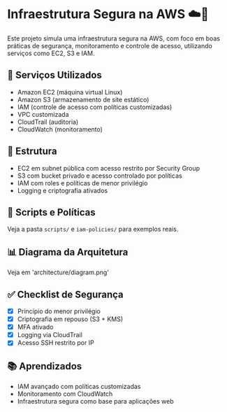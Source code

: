 # Infraestrutura Segura na AWS ☁️🔐

Este projeto simula uma infraestrutura segura na AWS, com foco em boas práticas de segurança, monitoramento e controle de acesso, utilizando serviços como EC2, S3 e IAM.

## 🔧 Serviços Utilizados

- Amazon EC2 (máquina virtual Linux)
- Amazon S3 (armazenamento de site estático)
- IAM (controle de acesso com políticas customizadas)
- VPC customizada
- CloudTrail (auditoria)
- CloudWatch (monitoramento)

## 🧱 Estrutura

- EC2 em subnet pública com acesso restrito por Security Group
- S3 com bucket privado e acesso controlado por políticas
- IAM com roles e políticas de menor privilégio
- Logging e criptografia ativados

## 📜 Scripts e Políticas

Veja a pasta `scripts/` e `iam-policies/` para exemplos reais.

## 📊 Diagrama da Arquitetura

Veja em 'architecture/diagram.png'

## ✅ Checklist de Segurança

- [x] Princípio do menor privilégio
- [x] Criptografia em repouso (S3 + KMS)
- [x] MFA ativado
- [x] Logging via CloudTrail
- [x] Acesso SSH restrito por IP

## 📚 Aprendizados

- IAM avançado com políticas customizadas
- Monitoramento com CloudWatch
- Infraestrutura segura como base para aplicações web
